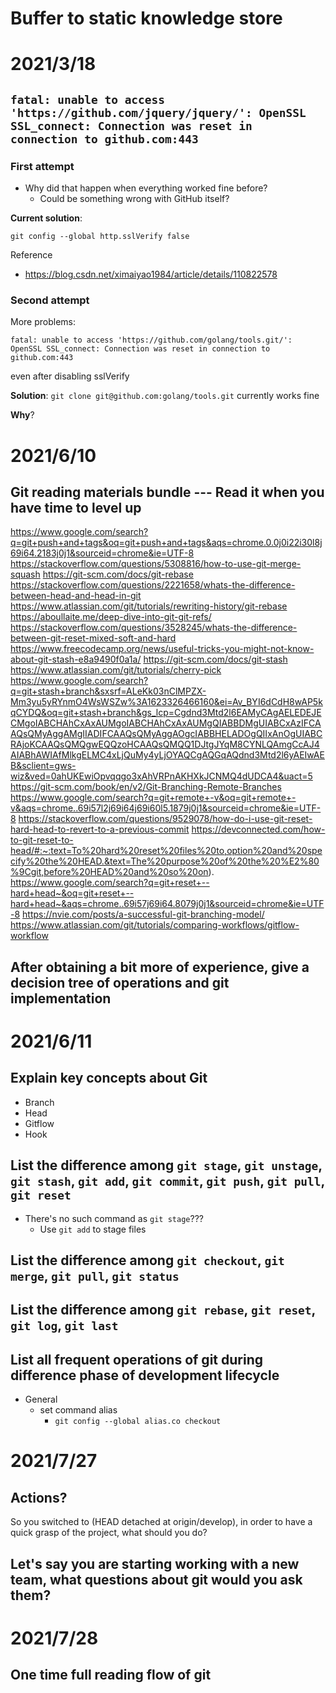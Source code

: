 
# Buffer to static knowledge store

# 2021/3/18
## `fatal: unable to access 'https://github.com/jquery/jquery/': OpenSSL SSL_connect: Connection was reset in connection to github.com:443`

### First attempt

- Why did that happen when everything worked fine before?
  - Could be something wrong with GitHub itself?

**Current solution**:
```
git config --global http.sslVerify false
```

Reference
- https://blog.csdn.net/ximaiyao1984/article/details/110822578

### Second attempt

More problems: 
```
fatal: unable to access 'https://github.com/golang/tools.git/': OpenSSL SSL_connect: Connection was reset in connection to github.com:443
```

even after disabling sslVerify

**Solution**: `git clone git@github.com:golang/tools.git` currently works fine

**Why**?

# 2021/6/10
## Git reading materials bundle --- Read it when you have time to level up
https://www.google.com/search?q=git+push+and+tags&oq=git+push+and+tags&aqs=chrome.0.0j0i22i30l8j69i64.2183j0j1&sourceid=chrome&ie=UTF-8
https://stackoverflow.com/questions/5308816/how-to-use-git-merge-squash
https://git-scm.com/docs/git-rebase
https://stackoverflow.com/questions/2221658/whats-the-difference-between-head-and-head-in-git
https://www.atlassian.com/git/tutorials/rewriting-history/git-rebase
https://aboullaite.me/deep-dive-into-git-git-refs/
https://stackoverflow.com/questions/3528245/whats-the-difference-between-git-reset-mixed-soft-and-hard
https://www.freecodecamp.org/news/useful-tricks-you-might-not-know-about-git-stash-e8a9490f0a1a/
https://git-scm.com/docs/git-stash
https://www.atlassian.com/git/tutorials/cherry-pick
https://www.google.com/search?q=git+stash+branch&sxsrf=ALeKk03nClMPZX-Mm3yu5yRYnmO4WsWSZw%3A1623326466160&ei=Av_BYI6dCdH8wAP5kqCYDQ&oq=git+stash+branch&gs_lcp=Cgdnd3Mtd2l6EAMyCAgAELEDEJECMgoIABCHAhCxAxAUMgoIABCHAhCxAxAUMgQIABBDMgUIABCxAzIFCAAQsQMyAggAMgIIADIFCAAQsQMyAggAOgcIABBHELADOgQIIxAnOgUIABCRAjoKCAAQsQMQgwEQQzoHCAAQsQMQQ1DJtgJYqM8CYNLQAmgCcAJ4AIABhAWIAfMlkgELMC4xLjQuMy4yLjOYAQCgAQGqAQdnd3Mtd2l6yAEIwAEB&sclient=gws-wiz&ved=0ahUKEwiOpvqqgo3xAhVRPnAKHXkJCNMQ4dUDCA4&uact=5
https://git-scm.com/book/en/v2/Git-Branching-Remote-Branches
https://www.google.com/search?q=git+remote+-v&oq=git+remote+-v&aqs=chrome..69i57l2j69i64j69i60l5.1879j0j1&sourceid=chrome&ie=UTF-8
https://stackoverflow.com/questions/9529078/how-do-i-use-git-reset-hard-head-to-revert-to-a-previous-commit
https://devconnected.com/how-to-git-reset-to-head/#:~:text=To%20hard%20reset%20files%20to,option%20and%20specify%20the%20HEAD.&text=The%20purpose%20of%20the%20%E2%80%9Cgit,before%20HEAD%20and%20so%20on).
https://www.google.com/search?q=git+reset+--hard+head~&oq=git+reset+--hard+head~&aqs=chrome..69i57j69i64.8079j0j1&sourceid=chrome&ie=UTF-8
https://nvie.com/posts/a-successful-git-branching-model/
https://www.atlassian.com/git/tutorials/comparing-workflows/gitflow-workflow
## After obtaining a bit more of experience, give a decision tree of operations and git implementation

# 2021/6/11
## Explain key concepts about Git
- Branch
- Head
- Gitflow
- Hook

## List the difference among `git stage`, `git unstage`, `git stash`, `git add`, `git commit`, `git push`, `git pull`, `git reset`
- There's no such command as `git stage`???
  - Use `git add` to stage files



## List the difference among `git checkout`, `git merge`, `git pull`, `git status`

## List the difference among `git rebase`, `git reset`, `git log`, `git last`

## List all frequent operations of git during difference phase of development lifecycle
- General
  - set command alias
    - `git config --global alias.co checkout`

# 2021/7/27
## Actions?
So you switched to (HEAD detached at origin/develop), in order to have a quick grasp of the project, what should you do?

## Let's say you are starting working with a new team, what questions about git would you ask them?

# 2021/7/28
## One time full reading flow of git